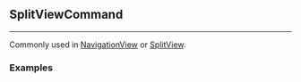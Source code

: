 ## SplitViewCommand

----

Commonly used in [NavigationView](/components/NavigationView) or [SplitView](/components/SplitView).

### Examples
